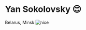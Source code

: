 # Yan Sokolovsky :blush:
Belarus, Minsk
![nice](https://user-images.githubusercontent.com/74038190/225813708-98b745f2-7d22-48cf-9150-083f1b00d6c9.gif)
